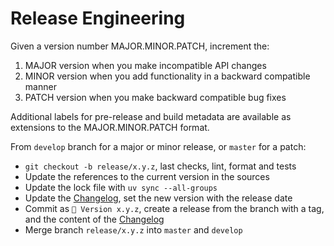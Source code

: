 # Release Engineering

Given a version number MAJOR.MINOR.PATCH, increment the:

1. MAJOR version when you make incompatible API changes
2. MINOR version when you add functionality in a backward compatible manner
3. PATCH version when you make backward compatible bug fixes

Additional labels for pre-release and build metadata are available as extensions
to the MAJOR.MINOR.PATCH format.

From `develop` branch for a major or minor release, or `master` for a patch:

- `git checkout -b release/x.y.z`, last checks, lint, format and tests
- Update the references to the current version in the sources
- Update the lock file with `uv sync --all-groups`
- Update the [Changelog](CHANGELOG.md), set the new version with the release
  date
- Commit as `🔖 Version x.y.z`, create a release from the branch with a tag, and
  the content of the [Changelog](CHANGELOG.md)
- Merge branch `release/x.y.z` into `master` and `develop`
